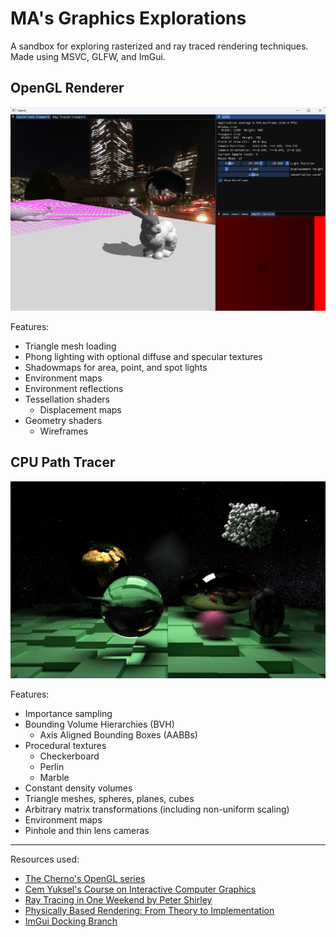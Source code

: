 # MA's Graphics Explorations

A sandbox for exploring rasterized and ray traced rendering techniques. Made using MSVC, GLFW, and ImGui.

## OpenGL Renderer

![Renderer Layout](OpenGL/res/textures/raster0.png)

Features:

- Triangle mesh loading
- Phong lighting with optional diffuse and specular textures
- Shadowmaps for area, point, and spot lights
- Environment maps
- Environment reflections
- Tessellation shaders
  - Displacement maps
- Geometry shaders
  - Wireframes

## CPU Path Tracer

![Showcase Render](RayTracer/res/images/showcase0.png)

Features:

- Importance sampling
- Bounding Volume Hierarchies (BVH)
  - Axis Aligned Bounding Boxes (AABBs)
- Procedural textures
  - Checkerboard
  - Perlin
  - Marble
- Constant density volumes
- Triangle meshes, spheres, planes, cubes
- Arbitrary matrix transformations (including non-uniform scaling)
- Environment maps
- Pinhole and thin lens cameras

---

Resources used:

- [The Cherno's OpenGL series](https://youtube.com/playlist?list=PLlrATfBNZ98foTJPJ_Ev03o2oq3-GGOS2&si=32JwEvKfUVJ4TE7f)
- [Cem Yuksel's Course on Interactive Computer Graphics](https://youtube.com/playlist?list=PLplnkTzzqsZS3R5DjmCQsqupu43oS9CFN&si=N93uHdDh6B19PljD)
- [Ray Tracing in One Weekend by Peter Shirley](https://raytracing.github.io/)
- [Physically Based Rendering: From Theory to Implementation](https://pbr-book.org/)
- [ImGui Docking Branch](https://github.com/ocornut/imgui/tree/docking)

